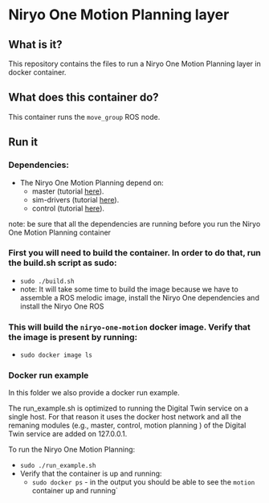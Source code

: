# Niryo One Motion Planning layer

## What is it?

This repository contains the files to run a Niryo One Motion Planning layer in docker container. 

## What does this container do?

This container runs the `move_group` ROS node. 

## Run it  

### Dependencies:
- The Niryo One Motion Planning depend on:
    - master (tutorial [here](../../ros-master/)).
    - sim-drivers (tutorial [here](../../niryo-one-drivers/simulation/)).
    - control (tutorial [here](../niryo-one-control/)).
 
note: be sure that all the dependencies are running before you run the Niryo One Motion Planning container

### First you will need to build the container. In order to do that, run the build.sh script as sudo:
- `sudo ./build.sh`
- note: It will take some time to build the image because we have to assemble a ROS melodic image, install the Niryo One dependencies and install the Niryo One ROS  

### This will build the `niryo-one-motion` docker image. Verify that the image is present by running:
- `sudo docker image ls`

### Docker run example
In this folder we also provide a docker run example. 

The run_example.sh is optimized to running the Digital Twin service on a single host. For that reason it uses the docker host network and all the remaning modules (e.g., master, control, motion planning ) of the Digital Twin service are added on 127.0.0.1.

To run the Niryo One Motion Planning:
- `sudo ./run_example.sh`
- Verify that the container is up and running:
    - `sudo docker ps` - in the output you should be able to see the `motion` container up and running`
